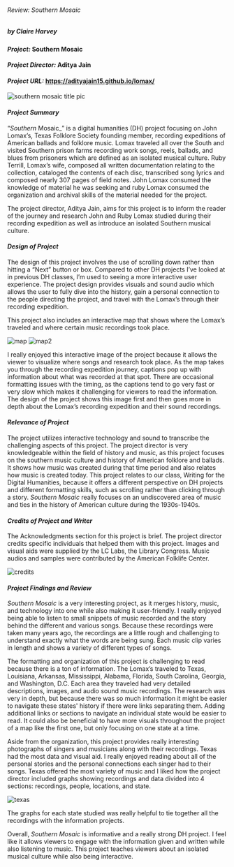 ###### Review: _Southern Mosaic_
##### by Claire Harvey

#### _Project:_ Southern Mosaic
#### _Project Director:_ Aditya Jain
#### _Project URL:_ https://adityajain15.github.io/lomax/  

![southern mosaic title pic](https://cbharveydh.github.io/Writing-for-the-Digital-Humanities/images/southernmosaic1.png)

#### _Project Summary_ 
“_Southern_ Mosaic_”  is a digital humanities (DH)  project focusing on John Lomax’s, Texas Folklore Society founding member, recording expeditions of American ballads and folklore music. Lomax traveled all over the South and visited Southern prison farms recording work songs, reels, ballads, and blues from prisoners which are defined as an isolated musical culture. Ruby Terrill, Lomax’s wife, composed all written documentation relating to the collection, cataloged the contents of each disc, transcribed song lyrics and composed nearly 307 pages of field notes. John Lomax consumed the knowledge of material he was seeking and ruby Lomax consumed the organization and archival skills of the material needed for the project. 

The project director, Aditya Jain, aims for this project is to inform the reader of the journey and research John and Ruby Lomax studied during their recording expedition as well as introduce an isolated Southern musical culture.


#### _Design of Project_
The design of this project involves the use of scrolling down rather than hitting a “Next” button or box. Compared to other DH projects I’ve looked at in previous DH classes, I’m used to seeing a more interactive user experience. The project design provides visuals and sound audio which allows the user to fully dive into the history, gain a personal connection to the people directing the project, and travel with the Lomax’s through their recording expedition.

This project also includes an interactive map that shows where the Lomax’s traveled and where certain music recordings took place.

![map](https://cbharveydh.github.io/Writing-for-the-Digital-Humanities/images/southernmosaic2.png)
![map2](https://cbharveydh.github.io/Writing-for-the-Digital-Humanities/images/southernmosaic3.png)

I really enjoyed this interactive image of the project because it allows the viewer to visualize where songs and research took place. As the map takes you through the recording expedition journey, captions pop up with information about what was recorded at that spot. There are occasional formatting issues with the timing, as the captions tend to go very fast or very slow which makes it challenging for viewers to read the information. The design of the project shows this image first and then goes more in depth about the Lomax’s recording expedition and their sound recordings.


#### _Relevance of Project_
The project utilizes interactive technology and sound to transcribe the challenging aspects of this project. The project director is very knowledgeable within the field of history and music, as this project focuses on the southern music culture and history of American folklore and ballads. It shows how music was created during that time period and also relates how music is created today. This project relates to our class, Writing for the Digital Humanities, because it offers a different perspective on DH projects and different formatting skills, such as scrolling rather than clicking through a story. _Southern Mosaic_ really focuses on an undiscovered area of music and ties in the history of American culture during the 1930s-1940s.


#### _Credits of Project and Writer_
The Acknowledgments section for this project is brief. The project director credits specific individuals that helped them with this project. Images and visual aids were supplied by the LC Labs, the Library Congress. Music audios and samples were contributed by the American Folklife Center.

![credits](https://cbharveydh.github.io/Writing-for-the-Digital-Humanities/images/creditssouthernmosaic.png)

#### _Project Findings and Review_ 
_Southern Mosaic_ is a very interesting project, as it merges history, music, and technology into one while also making it user-friendly. I really enjoyed being able to listen to small snippets of music recorded and the story behind the different and various songs. Because these recordings were taken many years ago, the recordings are a little rough and challenging to understand exactly what the words are being sung. Each music clip varies in length and shows a variety of different types of songs. 

The formatting and organization of this project is challenging to read because there is a ton of information. The Lomax’s traveled to Texas, Louisiana, Arkansas, Mississippi, Alabama, Florida, South Carolina, Georgia, and Washington, D.C. Each area they traveled had very detailed descriptions, images, and audio sound music recordings. The research was very in depth, but because there was so much information it might be easier to navigate these states' history if there were links separating them. Adding additional links or sections to navigate an individual state would be easier to read. It could also be beneficial to have more visuals throughout the project of a map like the first one, but only focusing on one state at a time. 

Aside from the organization, this project provides really interesting photographs of singers and musicians along with their recordings. Texas had the most data and visual aid. I really enjoyed reading about all of the personal stories and the personal connections each singer had to their songs. Texas offered the most variety of music and I liked how the project director included graphs showing recordings and data divided into 4 sections: recordings, people, locations, and state. 

![texas](https://cbharveydh.github.io/Writing-for-the-Digital-Humanities/images/texas.png)

The graphs for each state studied was really helpful to tie together all the recordings with the information projects. 

Overall, _Southern Mosaic_ is informative and a really strong DH project. I feel like it allows viewers to engage with the information given and written while also listening to music. This project teaches viewers about an isolated musical culture while also being interactive. 
